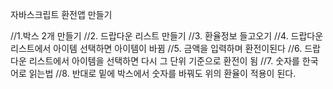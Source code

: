 자바스크립트 환전앱 만들기

//1.박스 2개 만들기
//2. 드랍다운 리스트 만들기
//3. 환율정보 들고오기
//4. 드랍다운 리스트에서 아이템 선택하면 아이템이 바뀜
//5. 금액을 입력하며 환전이된다
//6. 드랍다운 리스트에서 아이템을 선택하면 다시 그 단위 기준으로 환전이 됨
//7. 숫자를 한국어로 읽는법
//8. 반대로 밑에 박스에서 숫자를 바꿔도 위의 환율이 적용이 된다.
